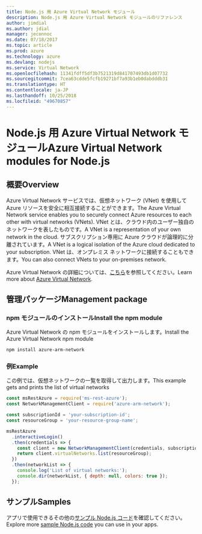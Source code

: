 ```yaml
---
title: Node.js 用 Azure Virtual Network モジュール
description: Node.js 用 Azure Virtual Network モジュールのリファレンス
author: jimdial
ms.author: jdial
manager: jeconnoc
ms.date: 07/18/2017
ms.topic: article
ms.prod: azure
ms.technology: azure
ms.devlang: nodejs
ms.service: Virtual Network
ms.openlocfilehash: 11341fdff5df3b7521319d841707493db1d07732
ms.sourcegitcommit: 7cea63cdde5fcfb19271bf7a93b1eb0dabdddb31
ms.translationtype: HT
ms.contentlocale: ja-JP
ms.lasthandoff: 10/25/2018
ms.locfileid: "49670857"
---
```

# <a name="azure-virtual-network-modules-for-nodejs"></a><span data-ttu-id="6008d-103">Node.js 用 Azure Virtual Network モジュール</span><span class="sxs-lookup"><span data-stu-id="6008d-103">Azure Virtual Network modules for Node.js</span></span>

## <a name="overview"></a><span data-ttu-id="6008d-104">概要</span><span class="sxs-lookup"><span data-stu-id="6008d-104">Overview</span></span>

<span data-ttu-id="6008d-105">Azure Virtual Network サービスでは、仮想ネットワーク (VNet) を使用して Azure リソースを安全に相互接続することができます。</span><span class="sxs-lookup"><span data-stu-id="6008d-105">The Azure Virtual Network service enables you to securely connect Azure resources to each other with virtual networks (VNets).</span></span> <span data-ttu-id="6008d-106">VNet とは、クラウド内のユーザー独自のネットワークを表したものです。</span><span class="sxs-lookup"><span data-stu-id="6008d-106">A VNet is a representation of your own network in the cloud.</span></span> <span data-ttu-id="6008d-107">サブスクリプション専用に Azure クラウドが論理的に分離されています。</span><span class="sxs-lookup"><span data-stu-id="6008d-107">A VNet is a logical isolation of the Azure cloud dedicated to your subscription.</span></span> <span data-ttu-id="6008d-108">VNet は、オンプレミス ネットワークに接続することもできます。</span><span class="sxs-lookup"><span data-stu-id="6008d-108">You can also connect VNets to your on-premises network.</span></span>

<span data-ttu-id="6008d-109">Azure Virtual Network の詳細については、[こちら](https://docs.microsoft.com/azure/virtual-network/virtual-networks-overview)を参照してください。</span><span class="sxs-lookup"><span data-stu-id="6008d-109">Learn more about [Azure Virtual Network](https://docs.microsoft.com/azure/virtual-network/virtual-networks-overview).</span></span>

## <a name="management-package"></a><span data-ttu-id="6008d-110">管理パッケージ</span><span class="sxs-lookup"><span data-stu-id="6008d-110">Management package</span></span>

### <a name="install-the-npm-module"></a><span data-ttu-id="6008d-111">npm モジュールのインストール</span><span class="sxs-lookup"><span data-stu-id="6008d-111">Install the npm module</span></span>

<span data-ttu-id="6008d-112">Azure Virtual Network の npm モジュールをインストールします。</span><span class="sxs-lookup"><span data-stu-id="6008d-112">Install the Azure Virtual Network npm module</span></span>

```bash
npm install azure-arm-network
```

### <a name="example"></a><span data-ttu-id="6008d-113">例</span><span class="sxs-lookup"><span data-stu-id="6008d-113">Example</span></span>

<span data-ttu-id="6008d-114">この例では、仮想ネットワークの一覧を取得して出力します。</span><span class="sxs-lookup"><span data-stu-id="6008d-114">This example gets and prints the list of virtual networks</span></span>

```javascript
const msRestAzure = require('ms-rest-azure');
const NetworkManagementClient = require('azure-arm-network');

const subscriptionId = 'your-subscription-id';
const resourceGroup = 'your-resource-group-name';

msRestAzure
  .interactiveLogin()
  .then(credentials => {
    const client = new NetworkManagementClient(credentials, subscriptionId);
    return client.virtualNetworks.list(resourceGroup);
  })
  .then(networkList => {
    console.log('List of virtual networks:');
    console.dir(networkList, { depth: null, colors: true });
  });
```

## <a name="samples"></a><span data-ttu-id="6008d-115">サンプル</span><span class="sxs-lookup"><span data-stu-id="6008d-115">Samples</span></span>

<span data-ttu-id="6008d-116">アプリで使用できるその他の[サンプル Node.js コード](https://azure.microsoft.com/resources/samples/?platform=nodejs)を確認してください。</span><span class="sxs-lookup"><span data-stu-id="6008d-116">Explore more [sample Node.js code](https://azure.microsoft.com/resources/samples/?platform=nodejs) you can use in your apps.</span></span>
